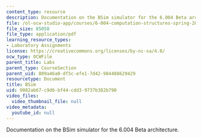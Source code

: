 ```yaml
---
content_type: resource
description: Documentation on the BSim simulator for the 6.004 Beta architecture.
file: /ol-ocw-studio-app/courses/6-004-computation-structures-spring-2009/9082ab67c9d6bf44cdd39737b382b790_MIT6_004s09_lab_tool_bsim.pdf
file_size: 85058
file_type: application/pdf
learning_resource_types:
- Laboratory Assignments
license: https://creativecommons.org/licenses/by-nc-sa/4.0/
ocw_type: OCWFile
parent_title: Labs
parent_type: CourseSection
parent_uid: 809a46a0-df5c-efe1-7d42-984488629429
resourcetype: Document
title: BSim
uid: 9082ab67-c9d6-bf44-cdd3-9737b382b790
video_files:
  video_thumbnail_file: null
video_metadata:
  youtube_id: null
---
```

Documentation on the BSim simulator for the 6.004 Beta architecture.